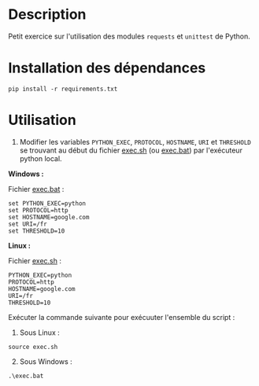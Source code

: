 # Description

Petit exercice sur l'utilisation des modules `requests` et `unittest` de Python.

# Installation des dépendances

```shell
pip install -r requirements.txt
```

# Utilisation

1. Modifier les variables `PYTHON_EXEC`, `PROTOCOL`, `HOSTNAME`, `URI` et `THRESHOLD` se trouvant au début du fichier [exec.sh](exec.sh) (ou [exec.bat](exec.bat)) par l'exécuteur python local.

**Windows :**

Fichier [exec.bat](exec.bat) :

```shell
set PYTHON_EXEC=python
set PROTOCOL=http
set HOSTNAME=google.com
set URI=/fr
set THRESHOLD=10
```

**Linux :**

Fichier [exec.sh](exec.sh) :

```shell
PYTHON_EXEC=python
PROTOCOL=http
HOSTNAME=google.com
URI=/fr
THRESHOLD=10
```

Exécuter la commande suivante pour exécuuter l'ensemble du script :

1. Sous Linux :

```shell
source exec.sh
```

2. Sous Windows :

```shell
.\exec.bat
```
